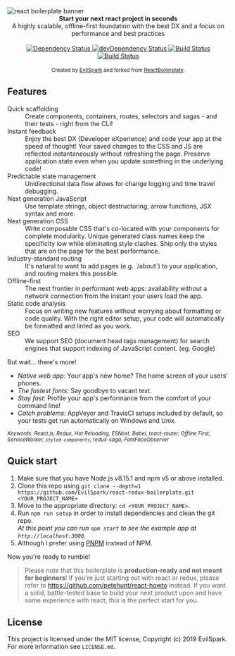 <img src="https://raw.githubusercontent.com/EvilSpark/react-redux-boilerplate/master/app/components/common/assets/images/Main.png" alt="react boilerplate banner" align="center" />

<br />

<div align="center"><strong>Start your next react project in seconds</strong></div>
<div align="center">A highly scalable, offline-first foundation with the best DX and a focus on performance and best practices</div>

<br />

<div align="center">
  <!-- Dependency Status -->
  <a href="https://david-dm.org/EvilSpark/react-redux-boilerplate">
    <img src="https://david-dm.org/EvilSpark/react-redux-boilerplate.svg" alt="Dependency Status" />
  </a>
  <!-- devDependency Status -->
  <a href="https://david-dm.org/EvilSpark/react-redux-boilerplate#info=devDependencies">
    <img src="https://david-dm.org/EvilSpark/react-redux-boilerplate/dev-status.svg" alt="devDependency Status" />
  </a>
  <!-- Build Status -->
  <a href="https://travis-ci.org/EvilSpark/react-redux-boilerplate">
    <img src="https://travis-ci.org/EvilSpark/react-redux-boilerplate.svg" alt="Build Status" />
  </a>
  <a href="https://ci.appveyor.com/project/EvilSpark/react-redux-boilerplate/">
    <img src="https://ci.appveyor.com/api/projects/status/27e8kknj4cm6a4ui?svg=true" alt="Build Status" />
  </a>

</a>

</div>

<br />

<div align="center">
  <sub>Created by <a href="https://github.com/EvilSpark">EvilSpark</a> and forked from <a href="https://www.reactboilerplate.com/">ReactBoilerplate</a>.</sub>
</div>

## Features

<dl>
  <dt>Quick scaffolding</dt>
  <dd>Create components, containers, routes, selectors and sagas - and their tests - right from the CLI!</dd>

  <dt>Instant feedback</dt>
  <dd>Enjoy the best DX (Developer eXperience) and code your app at the speed of thought! Your saved changes to the CSS and JS are reflected instantaneously without refreshing the page. Preserve application state even when you update something in the underlying code!</dd>

  <dt>Predictable state management</dt>
  <dd>Unidirectional data flow allows for change logging and time travel debugging.</dd>

  <dt>Next generation JavaScript</dt>
  <dd>Use template strings, object destructuring, arrow functions, JSX syntax and more.</dd>

  <dt>Next generation CSS</dt>
  <dd>Write composable CSS that's co-located with your components for complete modularity. Unique generated class names keep the specificity low while eliminating style clashes. Ship only the styles that are on the page for the best performance.</dd>

  <dt>Industry-standard routing</dt>
  <dd>It's natural to want to add pages (e.g. `/about`) to your application, and routing makes this possible.</dd>

  <dt>Offline-first</dt>
  <dd>The next frontier in performant web apps: availability without a network connection from the instant your users load the app.</dd>

  <dt>Static code analysis</dt>
  <dd>Focus on writing new features without worrying about formatting or code quality. With the right editor setup, your code will automatically be formatted and linted as you work.</dd>

  <dt>SEO</dt>
  <dd>We support SEO (document head tags management) for search engines that support indexing of JavaScript content. (eg. Google)</dd>
</dl>

But wait... there's more!

- _Native web app:_ Your app's new home? The home screen of your users' phones.
- _The fastest fonts:_ Say goodbye to vacant text.
- _Stay fast_: Profile your app's performance from the comfort of your command
  line!
- _Catch problems:_ AppVeyor and TravisCI setups included by default, so your
  tests get run automatically on Windows and Unix.

<sub><i>Keywords: React.js, Redux, Hot Reloading, ESNext, Babel, react-router, Offline First, ServiceWorker, `styled-components`, redux-saga, FontFaceObserver</i></sub>

## Quick start

1.  Make sure that you have Node.js v8.15.1 and npm v5 or above installed.
2.  Clone this repo using `git clone --depth=1 https://github.com/EvilSpark/react-redux-boilerplate.git <YOUR_PROJECT_NAME>`
3.  Move to the appropriate directory: `cd <YOUR_PROJECT_NAME>`.<br />
4.  Run `npm run setup` in order to install dependencies and clean the git repo.<br />
    _At this point you can run `npm start` to see the example app at `http://localhost:3000`._
5.  Although I prefer using <a href="https://pnpm.js.org/">PNPM</a> instead of NPM.

Now you're ready to rumble!

> Please note that this boilerplate is **production-ready and not meant for beginners**! If you're just starting out with react or redux, please refer to https://github.com/petehunt/react-howto instead. If you want a solid, battle-tested base to build your next product upon and have some experience with react, this is the perfect start for you.

## License

This project is licensed under the MIT license, Copyright (c) 2019 EvilSpark. For more information see `LICENSE.md`.

